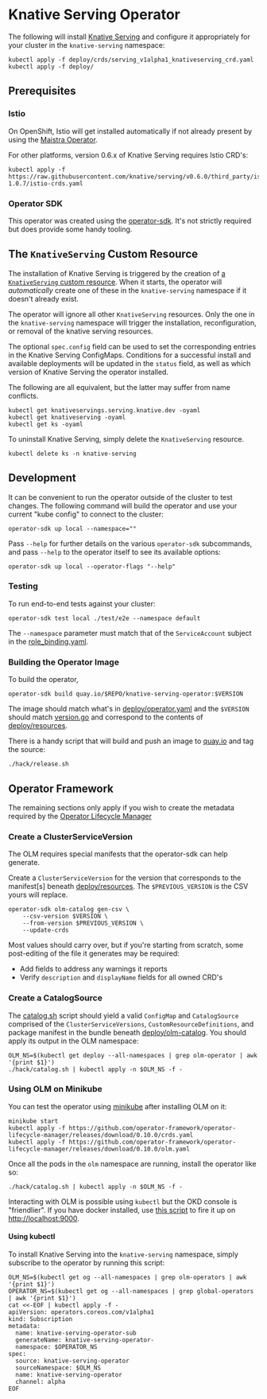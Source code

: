 # Knative Serving Operator

The following will install [Knative
Serving](https://github.com/knative/serving) and configure it
appropriately for your cluster in the `knative-serving` namespace:

    kubectl apply -f deploy/crds/serving_v1alpha1_knativeserving_crd.yaml
    kubectl apply -f deploy/

## Prerequisites

### Istio

On OpenShift, Istio will get installed automatically if not already
present by using the [Maistra Operator](https://maistra.io/).

For other platforms, version 0.6.x of Knative Serving requires Istio CRD's:

    kubectl apply -f https://raw.githubusercontent.com/knative/serving/v0.6.0/third_party/istio-1.0.7/istio-crds.yaml

### Operator SDK

This operator was created using the
[operator-sdk](https://github.com/operator-framework/operator-sdk/).
It's not strictly required but does provide some handy tooling.

## The `KnativeServing` Custom Resource

The installation of Knative Serving is triggered by the creation of
[a `KnativeServing` custom
resource](deploy/crds/serving_v1alpha1_knativeserving_cr.yaml). When
it starts, the operator will _automatically_ create one of these in
the `knative-serving` namespace if it doesn't already exist.

The operator will ignore all other `KnativeServing` resources. Only
the one in the `knative-serving` namespace will trigger the
installation, reconfiguration, or removal of the knative serving
resources. 

The optional `spec.config` field can be used to set the corresponding
entries in the Knative Serving ConfigMaps. Conditions for a successful
install and available deployments will be updated in the `status`
field, as well as which version of Knative Serving the operator
installed.

The following are all equivalent, but the latter may suffer from name
conflicts.

    kubectl get knativeservings.serving.knative.dev -oyaml
    kubectl get knativeserving -oyaml
    kubectl get ks -oyaml

To uninstall Knative Serving, simply delete the `KnativeServing` resource.

    kubectl delete ks -n knative-serving
    
## Development

It can be convenient to run the operator outside of the cluster to
test changes. The following command will build the operator and use
your current "kube config" to connect to the cluster:

    operator-sdk up local --namespace=""

Pass `--help` for further details on the various `operator-sdk`
subcommands, and pass `--help` to the operator itself to see its
available options:

    operator-sdk up local --operator-flags "--help"

### Testing

To run end-to-end tests against your cluster:

    operator-sdk test local ./test/e2e --namespace default

The `--namespace` parameter must match that of the `ServiceAccount`
subject in the [role_binding.yaml](deploy/role_binding.yaml).

### Building the Operator Image

To build the operator,

    operator-sdk build quay.io/$REPO/knative-serving-operator:$VERSION

The image should match what's in
[deploy/operator.yaml](deploy/operator.yaml) and the `$VERSION` should
match [version.go](version/version.go) and correspond to the contents
of [deploy/resources](deploy/resources/).

There is a handy script that will build and push an image to
[quay.io](https://quay.io/repository/openshift-knative/knative-serving-operator)
and tag the source:

    ./hack/release.sh

## Operator Framework

The remaining sections only apply if you wish to create the metadata
required by the [Operator Lifecycle
Manager](https://github.com/operator-framework/operator-lifecycle-manager)

### Create a ClusterServiceVersion

The OLM requires special manifests that the operator-sdk can help
generate.

Create a `ClusterServiceVersion` for the version that corresponds to
the manifest[s] beneath [deploy/resources](deploy/resources/). The
`$PREVIOUS_VERSION` is the CSV yours will replace.

    operator-sdk olm-catalog gen-csv \
        --csv-version $VERSION \
        --from-version $PREVIOUS_VERSION \
        --update-crds

Most values should carry over, but if you're starting from scratch,
some post-editing of the file it generates may be required:

* Add fields to address any warnings it reports
* Verify `description` and `displayName` fields for all owned CRD's

### Create a CatalogSource

The [catalog.sh](hack/catalog.sh) script should yield a valid
`ConfigMap` and `CatalogSource` comprised of the
`ClusterServiceVersions`, `CustomResourceDefinitions`, and package
manifest in the bundle beneath
[deploy/olm-catalog](deploy/olm-catalog/). You should apply its output
in the OLM namespace:

    OLM_NS=$(kubectl get deploy --all-namespaces | grep olm-operator | awk '{print $1}')
    ./hack/catalog.sh | kubectl apply -n $OLM_NS -f -

### Using OLM on Minikube

You can test the operator using
[minikube](https://kubernetes.io/docs/setup/minikube/) after
installing OLM on it:

    minikube start
    kubectl apply -f https://github.com/operator-framework/operator-lifecycle-manager/releases/download/0.10.0/crds.yaml
    kubectl apply -f https://github.com/operator-framework/operator-lifecycle-manager/releases/download/0.10.0/olm.yaml

Once all the pods in the `olm` namespace are running, install the
operator like so:
    
    ./hack/catalog.sh | kubectl apply -n $OLM_NS -f -

Interacting with OLM is possible using `kubectl` but the OKD console
is "friendlier". If you have docker installed, use [this
script](https://github.com/operator-framework/operator-lifecycle-manager/blob/master/scripts/run_console_local.sh)
to fire it up on <http://localhost:9000>.

#### Using kubectl

To install Knative Serving into the `knative-serving` namespace,
simply subscribe to the operator by running this script:

```
OLM_NS=$(kubectl get og --all-namespaces | grep olm-operators | awk '{print $1}')
OPERATOR_NS=$(kubectl get og --all-namespaces | grep global-operators | awk '{print $1}')
cat <<-EOF | kubectl apply -f -
apiVersion: operators.coreos.com/v1alpha1
kind: Subscription
metadata:
  name: knative-serving-operator-sub
  generateName: knative-serving-operator-
  namespace: $OPERATOR_NS
spec:
  source: knative-serving-operator
  sourceNamespace: $OLM_NS
  name: knative-serving-operator
  channel: alpha
EOF
```

